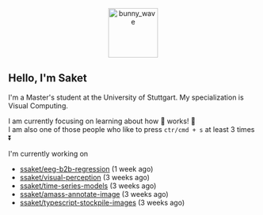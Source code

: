 <div align='center'>
<img src=https://media.giphy.com/media/3o7TKMt1VVNkHV2PaE/giphy.gif alt="bunny_wave" width="100px"/>
</div>

## Hello, I'm Saket

I'm a Master's student at the University of Stuttgart. My specialization is Visual Computing.

I am currently focusing on learning about how :brain: works! :exploding_head:\
I am also one of those people who like to press `ctr/cmd + s` at least 3 times :arrow_double_down:


I'm currently working on

- [ssaket/eeg-b2b-regression](https://github.com/ssaket/eeg-b2b-regression) (1 week ago)
- [ssaket/visual-perception](https://github.com/ssaket/visual-perception) (3 weeks ago)
- [ssaket/time-series-models](https://github.com/ssaket/time-series-models) (3 weeks ago)
- [ssaket/amass-annotate-image](https://github.com/ssaket/amass-annotate-image) (3 weeks ago)
- [ssaket/typescript-stockpile-images](https://github.com/ssaket/typescript-stockpile-images) (3 weeks ago)
